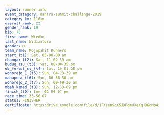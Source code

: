 ```yaml
---
layout: runner-info 
event_category: mantra-summit-challenge-2019 
category_km: 116km 
overall_rank: 22
gender_rank: 19
bib: 76
first_name: Wiedho
last_name: Widiantoro
gender: M
team_name: Mojopahit Runners
start_(t1): Sat, 05-00-00 am
changar_(t2): Sat, 11-02-59 am
budug_asu_(t3): Sat, 08-00-35 pm
ub_forest_st_(t4): Sat, 10-51-25 pm
wonorejo_1_(t5): Sun, 04-23-39 am
mahapena_(t6): Sun, 06-56-50 am
wonorejo_2_(t7): Sun, 09-09-30 am
mbah_kamad_(t8): Sun, 12-33-09 pm
finish_(t9): Sun, 02-56-07 pm
race_time: 33-56-07
status: FINISHER
certificate: https:drive.google.com/file/d/1TXzen9qX5J9PgmUXeXqH9GoMp4ikW8FH/view?usp=sharing
---
```

